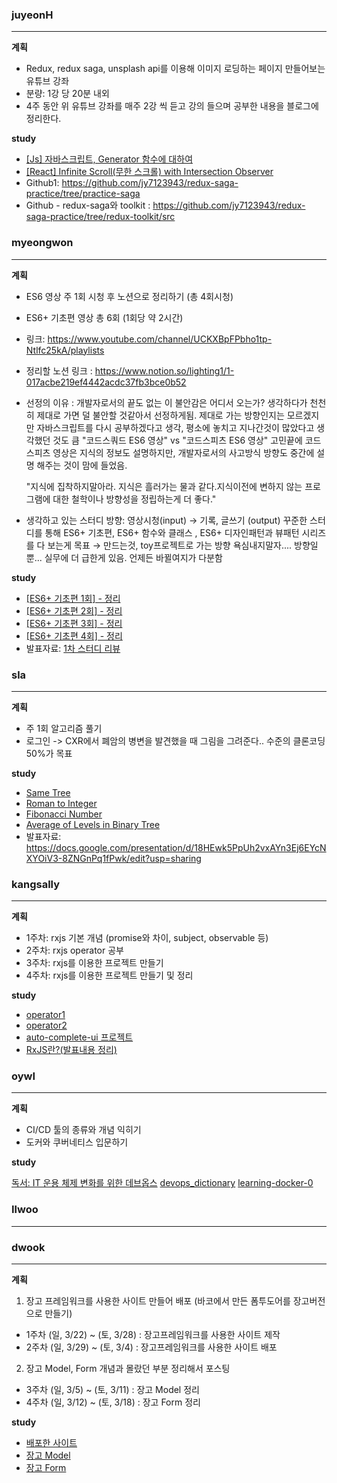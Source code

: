### juyeonH
---

**계획**

* Redux, redux saga, unsplash api를 이용해 이미지 로딩하는 페이지 만들어보는 유튜브 강좌
* 분량: 1강 당 20분 내외
* 4주 동안 위 유튜브 강좌를 매주 2강 씩 듣고 강의 들으며 공부한 내용을 블로그에 정리한다.

**study** 

* [[Js] 자바스크립트, Generator 함수에 대하여](https://im-developer.tistory.com/193)
* [[React] Infinite Scroll(무한 스크롤) with Intersection Observer](https://im-developer.tistory.com/196)
* Github1: https://github.com/jy7123943/redux-saga-practice/tree/practice-saga
* Github - redux-saga와 toolkit : https://github.com/jy7123943/redux-saga-practice/tree/redux-toolkit/src

### myeongwon
---

**계획**

* ES6 영상 주 1회 시청 후 노션으로 정리하기 (총 4회시청)
* ES6+ 기초편 영상 총 6회 (1회당 약 2시간) 
* 링크: https://www.youtube.com/channel/UCKXBpFPbho1tp-Ntlfc25kA/playlists
* 정리할 노션 링크 : https://www.notion.so/lighting1/1-017acbe219ef4442acdc37fb3bce0b52
* 선정의 이유 :
  개발자로서의 끝도 없는 이 불안감은 어디서 오는가? 생각하다가 
  천천히 제대로 가면 덜 불안할 것같아서 선정하게됨.
  제대로 가는 방향인지는 모르겠지만 자바스크립트를 다시 공부하겠다고 생각, 평소에 놓치고 지나간것이 많았다고 생각했던 것도 큼
  "코드스쿼드 ES6 영상" vs "코드스피츠 ES6 영상" 고민끝에 코드스피츠 영상은 지식의 정보도 설명하지만, 개발자로서의 사고방식 방향도 중간에 설명 해주는 것이 맘에 들었음. 

  "지식에 집착하지말아라. 지식은 흘러가는 물과 같다.지식이전에 변하지 않는 프로그램에 대한 철학이나 방향성을 정립하는게 더 좋다."

* 생각하고 있는 스터디 방향:
  영상시청(input) → 기록, 글쓰기 (output)
  꾸준한 스터디를 통해 ES6+ 기초편, ES6+ 함수와 클래스 , ES6+ 디자인패턴과 뷰패턴 시리즈를 다 보는게 목표  → 만드는것, toy프로젝트로 가는 방향 
  욕심내지말자....
  방향일뿐... 실무에 더 급한게 있음. 언제든 바뀔여지가 다분함

**study**

* [[ES6+ 기초편 1회] - 정리](https://www.notion.so/ES6-1-d6fa88d96a6643bb9b0274555a95a63a)
* [[ES6+ 기초편 2회] - 정리](https://www.notion.so/ES6-2-dcbc2cb880814c848e04a5991554028f)
* [[ES6+ 기초편 3회] - 정리](https://www.notion.so/ES6-3-205c787861184752b9e10b97d5fff370)
* [[ES6+ 기초편 4회] - 정리](https://www.notion.so/ES6-4-2cafa177c56649258b23239806b9d73a)
* 발표자료: [1차 스터디 리뷰](https://www.notion.so/1-561c9704b49e4fcdbd775d630de1d63c)

### sla
---

**계획**

* 주 1회 알고리즘 풀기
* 로그인 -> CXR에서 폐암의 병변을 발견했을 때 그림을 그려준다.. 수준의 클론코딩 50%가 목표

**study**

* [Same Tree](https://github.com/fepocha/aigoo-pretty-algo/blob/master/05%20-%20Same%20Tree/seula-2020-03-29.md)
* [Roman to Integer](https://github.com/fepocha/aigoo-pretty-algo/tree/master/07%20-%20Roman%20to%20Integer)
* [Fibonacci Number](https://github.com/yami03/algorithm/blob/master/LeetCode/06%20-%20Fibonacci%20Number/fib.md)
* [Average of Levels in Binary Tree](https://github.com/fepocha/aigoo-pretty-algo/blob/master/09%20-%20Average%20of%20Levels%20in%20Binary%20Tree/seula-2020-04-19.md)
* 발표자료: https://docs.google.com/presentation/d/18HEwk5PpUh2vxAYn3Ej6EYcNXYOiV3-8ZNGnPq1fPwk/edit?usp=sharing

### kangsally
---

**계획**

* 1주차: rxjs 기본 개념 (promise와 차이, subject, observable 등)
* 2주차: rxjs operator 공부
* 3주차: rxjs를 이용한 프로젝트 만들기
* 4주차: rxjs를 이용한 프로젝트 만들기 및 정리

**study**

* [operator1](https://sally-space.tistory.com/3)
* [operator2](https://sally-space.tistory.com/4)
* [auto-complete-ui 프로젝트](https://github.com/kangsally/auto-complete-UI)
* [RxJS란?(발표내용 정리)](https://sally-space.tistory.com/5)

### oywI
---

**계획**

* CI/CD 툴의 종류와 개념 익히기
* 도커와 쿠버네티스 입문하기

**study**

[독서: IT 운용 체제 변화를 위한 데브옵스](https://github.com/imhojang/til/blob/master/devops/devops-for-change-in-it-operations.md)
[devops_dictionary](https://github.com/imhojang/til/blob/master/devops/devops_dictionary.md)
[learning-docker-0](https://github.com/imhojang/til/blob/master/devops/devops_dictionary.md)

### Ilwoo
---

### dwook 
---
**계획**
1. 장고 프레임워크를 사용한 사이트 만들어 배포 (바코에서 만든 폼투도어를 장고버전으로 만들기)
* 1주차 (일, 3/22) ~ (토, 3/28) : 장고프레임워크를 사용한 사이트 제작
* 2주차 (일, 3/29) ~ (토, 3/4) :  장고프레임워크를 사용한 사이트 배포

2. 장고 Model, Form 개념과 몰랐던 부분 정리해서 포스팅
* 3주차 (일, 3/5) ~ (토, 3/11) : 장고 Model 정리
* 4주차 (일, 3/12) ~ (토, 3/18) : 장고 Form 정리

**study**
* [배포한 사이트](http://cabin-dev.ap-northeast-2.elasticbeanstalk.com/)
* [장고 Model](https://app.gitbook.com/@dwook/s/project/django/model) 
* [장고 Form](https://app.gitbook.com/@dwook/s/project/django/form)
